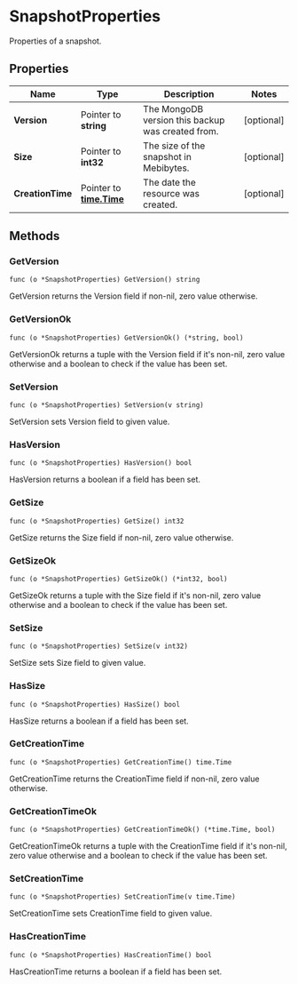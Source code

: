 # SnapshotProperties

Properties of a snapshot.


## Properties

|Name | Type | Description | Notes|
|------------ | ------------- | ------------- | -------------|
|**Version** | Pointer to **string** | The MongoDB version this backup was created from. | [optional] |
|**Size** | Pointer to **int32** | The size of the snapshot in Mebibytes. | [optional] |
|**CreationTime** | Pointer to [**time.Time**](time.Time.md) | The date the resource was created. | [optional] |

## Methods


### GetVersion

`func (o *SnapshotProperties) GetVersion() string`

GetVersion returns the Version field if non-nil, zero value otherwise.

### GetVersionOk

`func (o *SnapshotProperties) GetVersionOk() (*string, bool)`

GetVersionOk returns a tuple with the Version field if it's non-nil, zero value otherwise
and a boolean to check if the value has been set.

### SetVersion

`func (o *SnapshotProperties) SetVersion(v string)`

SetVersion sets Version field to given value.

### HasVersion

`func (o *SnapshotProperties) HasVersion() bool`

HasVersion returns a boolean if a field has been set.

### GetSize

`func (o *SnapshotProperties) GetSize() int32`

GetSize returns the Size field if non-nil, zero value otherwise.

### GetSizeOk

`func (o *SnapshotProperties) GetSizeOk() (*int32, bool)`

GetSizeOk returns a tuple with the Size field if it's non-nil, zero value otherwise
and a boolean to check if the value has been set.

### SetSize

`func (o *SnapshotProperties) SetSize(v int32)`

SetSize sets Size field to given value.

### HasSize

`func (o *SnapshotProperties) HasSize() bool`

HasSize returns a boolean if a field has been set.

### GetCreationTime

`func (o *SnapshotProperties) GetCreationTime() time.Time`

GetCreationTime returns the CreationTime field if non-nil, zero value otherwise.

### GetCreationTimeOk

`func (o *SnapshotProperties) GetCreationTimeOk() (*time.Time, bool)`

GetCreationTimeOk returns a tuple with the CreationTime field if it's non-nil, zero value otherwise
and a boolean to check if the value has been set.

### SetCreationTime

`func (o *SnapshotProperties) SetCreationTime(v time.Time)`

SetCreationTime sets CreationTime field to given value.

### HasCreationTime

`func (o *SnapshotProperties) HasCreationTime() bool`

HasCreationTime returns a boolean if a field has been set.



